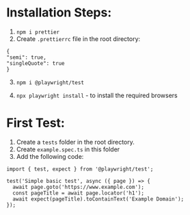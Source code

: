 # Installation Steps:

1. `npm i prettier`
2. Create `.prettierrc` file in the root directory:

```
{
"semi": true,
"singleQuote": true
}
```

3. `npm i @playwright/test`

4. `npx playwright install` - to install the required browsers

# First Test:

1. Create a `tests` folder in the root directory.
2. Create `example.spec.ts` in this folder
3. Add the following code:

```
import { test, expect } from '@playwright/test';

test('Simple basic test', async ({ page }) => {
  await page.goto('https://www.example.com');
  const pageTitle = await page.locator('h1');
  await expect(pageTitle).toContainText('Example Domain');
});
```

